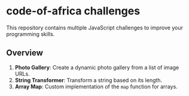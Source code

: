# code-of-africa challenges

This repository contains multiple JavaScript challenges to improve your programming skills.

## Overview
1. **Photo Gallery**: Create a dynamic photo gallery from a list of image URLs.
2. **String Transformer**: Transform a string based on its length.
3. **Array Map**: Custom implementation of the `map` function for arrays.
